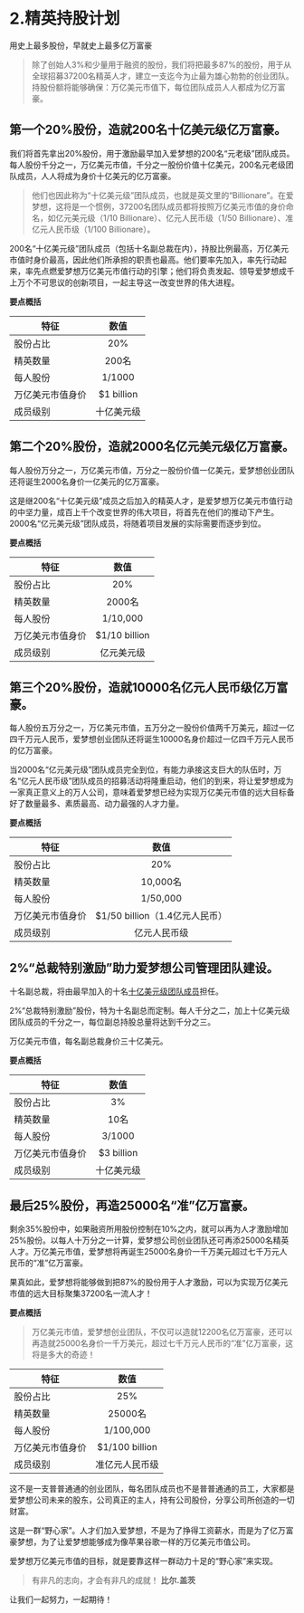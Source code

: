 # 2.精英持股计划

用史上最多股份，早就史上最多亿万富豪


>除了创始人3%和少量用于融资的股份，我们将把最多87%的股份，用于从全球招募37200名精英人才，建立一支迄今为止最为雄心勃勃的创业团队。持股份额将能够确保：万亿美元市值下，每位团队成员人人都成为亿万富豪。

## 第一个20%股份，造就200名十亿美元级亿万富豪。

我们将首先拿出20%股份，用于激励最早加入爱梦想的200名“元老级”团队成员。每人股份千分之一，万亿美元市值，千分之一股份价值十亿美元，200名元老级团队成员，人人将成为身价十亿美元的亿万富豪。

>他们也因此称为“十亿美元级”团队成员，也就是英文里的“Billionare”。在爱梦想，这将是一个惯例，37200名团队成员都将按照万亿美元市值的身价命名，如亿元美元级（1/10 Billionare）、亿元人民币级（1/50 Billionare）、准亿元人民币级（1/100 Billionare）。

200名“十亿美元级”团队成员（包括十名副总裁在内），持股比例最高，万亿美元市值时身价最高，因此他们所承担的职责也最高。他们要率先加入，率先行动起来，率先点燃爱梦想万亿美元市值行动的引擎；他们将负责发起、领导爱梦想成千上万个不可思议的创新项目，一起主导这一改变世界的伟大进程。

**要点概括**

特征|数值
---|:--:
股份占比|20%
精英数量|200名
每人股份|1/1000
万亿美元市值身价|$1 billion
成员级别|十亿美元级

## 第二个20%股份，造就2000名亿元美元级亿万富豪。

每人股份万分之一，万亿美元市值，万分之一股份价值一亿美元，爱梦想创业团队还将诞生2000名身价一亿美元的亿万富豪。

这是继200名“十亿美元级”成员之后加入的精英人才，是爱梦想万亿美元市值行动的中坚力量，成百上千个改变世界的伟大项目，将首先在他们的推动下产生。2000名“亿元美元级”团队成员，将随着项目发展的实际需要而逐步到位。

**要点概括**

特征|数值
---|:---:
股份占比|20%
精英数量|2000名
每人股份|1/10,000
万亿美元市值身价|$1/10 billion
成员级别|亿元美元级

## 第三个20%股份，造就10000名亿元人民币级亿万富豪。

每人股份五万分之一，万亿美元市值，五万分之一股份价值两千万美元，超过一亿四千万元人民币，爱梦想创业团队还将诞生10000名身价超过一亿四千万元人民币的亿万富豪。

当2000名“亿元美元级”团队成员完全到位，有能力承接这支巨大的队伍时，万名“亿元人民币级”团队成员的招募活动将隆重启动，他们的到来，将让爱梦想成为一家真正意义上的万人公司，意味着爱梦想已经为实现万亿美元市值的远大目标备好了数量最多、素质最高、动力最强的人才力量。

**要点概括**

特征|数值
---|:---:
股份占比|20%
精英数量|10,000名
每人股份|1/50,000
万亿美元市值身价|$1/50 billion（1.4亿元人民币）
成员级别|亿元人民币级

## 2%“总裁特别激励”助力爱梦想公司管理团队建设。

十名副总裁，将由最早加入的十名[十亿美元级团队成员](https://github.com/aomoxo/aomoxo-plan/tree/master/docs/chapter-two#%E7%AC%AC%E4%B8%80%E4%B8%AA20%E8%82%A1%E4%BB%BD%E9%80%A0%E5%B0%B1200%E5%90%8D%E5%8D%81%E4%BA%BF%E7%BE%8E%E5%85%83%E7%BA%A7%E4%BA%BF%E4%B8%87%E5%AF%8C%E8%B1%AA)担任。 

2%“总裁特别激励”股份，特为十名副总而定制。每人千分之二，加上十亿美元级团队成员的千分之一，每位副总持股总量将达到千分之三。

万亿美元市值，每名副总裁身价三十亿美元。

**要点概括**

特征|数值
---|:---:
股份占比|3%
精英数量|10名
每人股份|3/1000
万亿美元市值身价|$3 billion
成员级别|十亿美元级

## 最后25%股份，再造25000名“准”亿万富豪。

剩余35%股份中，如果融资所用股份控制在10%之内，就可以再为人才激励增加25%股份。以每人十万分之一计算，爱梦想公司创业团队还可再添25000名精英人才。万亿美元市值，爱梦想将再诞生25000名身价一千万美元超过七千万元人民币的“准”亿万富豪。

果真如此，爱梦想将能够做到把87%的股份用于人才激励，可以为实现万亿美元市值的远大目标聚集37200名一流人才！

**要点概括**

>万亿美元市值，爱梦想创业团队，不仅可以造就12200名亿万富豪，还可以再造就25000名身价一千万美元，超过七千万元人民币的“准”亿万富豪，这将是多大的奇迹！

特征|数值
---|:---:
股份占比|25%
精英数量|25000名
每人股份|1/100,000
万亿美元市值身价|$1/100 billion
成员级别|准亿元人民币级

这不是一支普普通通的创业团队，每名团队成员也不是普普通通的员工，大家都是爱梦想公司未来的股东，公司真正的主人，持有公司股份，分享公司所创造的一切财富。

这是一群“野心家”。人才们加入爱梦想，不是为了挣得工资薪水，而是为了亿万富豪梦想，为了让爱梦想能够成为像苹果谷歌一样的万亿美元市值公司。

爱梦想万亿美元市值的目标，就是要靠这样一群动力十足的“野心家”来实现。

>有非凡的志向，才会有非凡的成就！
**比尔.盖茨**

让我们一起努力，一起期待！
